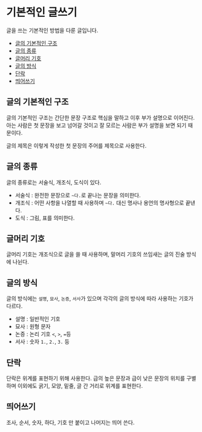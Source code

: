 # 기본적인 글쓰기 <!-- omit in toc -->

글을 쓰는 기본적인 방법을 다룬 글입니다.

- [글의 기본적인 구조](#글의-기본적인-구조)
- [글의 종류](#글의-종류)
- [글머리 기호](#글머리-기호)
- [글의 방식](#글의-방식)
- [단락](#단락)
- [띄어쓰기](#띄어쓰기)

## 글의 기본적인 구조

글의 기본적인 구조는 간단한 문장 구조로 핵심을 말하고 이후 부가 설명으로 이어진다. 아는 사람은 첫 문장을 보고 넘어갈 것이고 잘 모르는 사람은 부가 설명을 보면 되기 때문이다.

글의 제목은 이렇게 작성한 첫 문장의 주어를 제목으로 사용한다.

## 글의 종류

글의 종류로는 서술식, 개조식, 도식이 있다.

- 서술식 : 완전한 문장으로 `~다.`로 끝나는 문장을 의미한다.
- 개조식 : 어떤 사항을 나열할 때 사용하며 `~다.` 대신 명사나 용언의 명사형으로 끝낸다.
- 도식 : 그림, 표를 의미한다.

## 글머리 기호

글머리 기호는 개조식으로 글을 쓸 때 사용하며, 말머리 기호의 쓰임새는 글의 진술 방식에 나뉜다.

## 글의 방식

글의 방식에는 `설명`, `묘사`, `논증`, `서사`가 있으며 각각의 글의 방식에 따라 사용하는 기호가 다르다.

- 설명 : 일반적인 기호
- 묘사 : 원형 문자
- 논증 : 논리 기호 `<`, `>`, `=`등
- 서사 : 숫자 `1.`, `2.`, `3.` 등

## 단락

단락은 위계를 표현하기 위해 사용한다. 급의 높은 문장과 급이 낮은 문장의 위치를 구별하며 이외에도 굵기, 모양, 밑줄, 글 간 거리로 위계를 표현한다.

## 띄어쓰기

조사, 순서, 숫자, 하다, 기호 만 붙이고 나머지는 띄어 쓴다.
